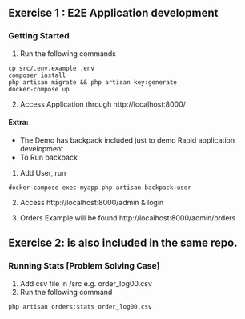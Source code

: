 ## Exercise 1 : E2E Application development
### Getting Started
1. Run the following commands
```
cp src/.env.example .env
composer install
php artisan migrate && php artisan key:generate
docker-compose up
```

2. Access Application through http://localhost:8000/

#### Extra: 
- The Demo has backpack included just to demo Rapid application development
- To Run backpack
1. Add User, run
```
docker-compose exec myapp php artisan backpack:user
```

2. Access  http://localhost:8000/admin & login

3. Orders Example will be found  http://localhost:8000/admin/orders



## Exercise 2: is also included in the same repo.

### Running Stats [Problem Solving Case]

1. Add csv file in /src e.g. order_log00.csv
2. Run the following command
```
php artisan orders:stats order_log00.csv
```